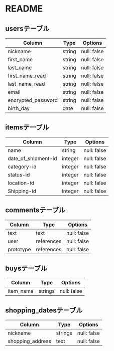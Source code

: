 # README

## usersテーブル

| Column                 | Type    | Options     |
| ---------------------- | ------- | ------------|
| nickname               | string  | null: false |
| first_name             | string  | null: false |
| last_name              | string  | null: false |
| first_name_read        | string  | null: false |
| last_name_read         | string  | null: false |
| email                  | string    | null: false |
| encrypted_password     | string  | null: false |
| birth_day              | date    | null: false |

## itemsテーブル

| Column              | Type          | Options     |
| -----------         | ------------- | ----------- |
| name                | string         | null: false |
| date_of_shipment-id | integer        | null: false |
| category-id         | integer        | null: false | 
| status-id           | integer        | null: false |
| location-id         | integer        | null: false |
| Shipping-id         | integer        | null: false | 

## commentsテーブル

| Column    | Type       | Options     |
| --------- | ---------- | ----------- |
| text      | text       | null: false |
| user      | references | null: false |
| prototype | references | null: false |

## buysテーブル

| Column    | Type       | Options     |
| --------- | ---------- | ----------- |
| item_name | strings    | null: false |

## shopping_datesテーブル

| Column           | Type       | Options     |
| ---------------- | ---------- | ----------- |
| nickname         | strings    | null: false |
| shopping_address | text       | null: false |

